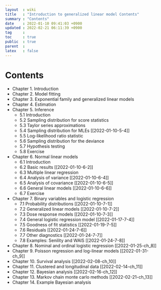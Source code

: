 ```yaml
---
layout  : wiki
title   : "Introduction to generalized linear model Contents"
summary : "Contents"
date    : 2022-01-10 09:41:03 +0900
updated : 2022-02-21 06:11:39 +0900
tag     : 
toc     : true
public  : true
parent  : 
latex   : false
---
```


# Contents

* Chapter 1. Introduction
* Chapter 2. Model fitting
* Chapter 3. Exponential family and generalized linear models
* Chapter 4. Estimation
* Chapter 5. Inference
    * 5.1 Introduction
    * 5.2 Sampling distribution for score statistics
    * 5.3 Taylor series approximations
    * 5.4 Sampling distribution for MLEs [[2022-01-10-5-4]]
    * 5.5 Log-likelihood ratio statistic
    * 5.6 Sampling distribution for the deviance
    * 5.7 Hypothesis testing
    * 5.8 Exercise
* Chapter 6. Normal linear models
    * 6.1 Introduction
    * 6.2 Basic results [[2022-01-10-6-2]]
    * 6.3 Multiple linear regression
    * 6.4 Analysis of variance [[2022-01-10-6-4]]
    * 6.5 Analysis of covariance [[2022-01-10-6-5]]
    * 6.6 General linear models [[2022-01-10-6-6]]
    * 6.7 Exercise
* Chapter 7. Binary variables and logistic regression
    * 7.1 Probability distributions [[2022-01-10-7-1]]
    * 7.2 Generalized linear models [[2022-01-10-7-2]]
    * 7.3 Dose response models [[2022-01-10-7-3]]
    * 7.4 General logistic regression model [[2022-01-17-7-4]] 
    * 7.5 Goodness of fit statistics [[2022-01-19-7-5]]
    * 7.6 Residuals [[2022-01-24-7-6]]
    * 7.7 Other diagnostics [[2022-01-24-7-7]]
    * 7.8 Examples: Senility and WAIS [[2022-01-24-7-8]]
* Chapter 8. Nominal and ordinal logistic regression [[2022-01-25-ch_8]]
* Chapter 9. Poisson regression and log-linear models [[2022-01-31-ch_9]]
* Chapter 10. Survival analysis [[2022-02-08-ch_10]]
* Chapter 11. Clustered and longitudinal data [[2022-02-14-ch_11]]
* Chapter 12. Bayesian analysis [[2022-02-16-ch_12]]
* Chapter 13. Markov chain monte carlo methods [[2022-02-21-ch_13]]
* Chapter 14. Example Bayesian analysis
